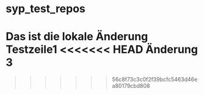 # syp_test_repos
Das ist die lokale Änderung 
Testzeile1
<<<<<<< HEAD
Änderung 3 
=======
>>>>>>> 56c8f73c3c0f2f39bcfc5463d46ea80179cbd808
